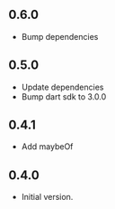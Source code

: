 ## 0.6.0
- Bump dependencies

## 0.5.0
- Update dependencies
- Bump dart sdk to 3.0.0

## 0.4.1

- Add maybeOf

## 0.4.0

- Initial version.
